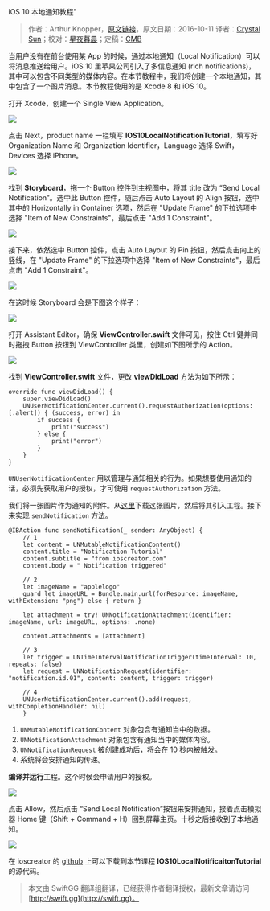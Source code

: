 iOS 10 本地通知教程"

> 作者：Arthur Knopper，[原文链接](https://www.ioscreator.com/tutorials/local-notification-tutorial-ios10)，原文日期：2016-10-11
> 译者：[Crystal Sun](http://www.jianshu.com/users/7a2d2cc38444/latest_articles)；校对：[星夜暮晨](http://www.jianshu.com/users/ef1058d2d851)；定稿：[CMB](https://github.com/chenmingbiao)
  









当用户没有在前台使用某 App 的时候，通过本地通知（Local Notification）可以将消息推送给用户。iOS 10 里苹果公司引入了多信息通知 (rich notifications)，其中可以包含不同类型的媒体内容。在本节教程中，我们将创建一个本地通知，其中包含了一个图片消息。本节教程使用的是 Xcode 8 和 iOS 10。



打开 Xcode，创建一个 Single View Application。

![](https://static1.squarespace.com/static/52428a0ae4b0c4a5c2a2cede/t/57f9545115d5dbb87f6fc4a5/1475957853618/?format=750w)

点击 Next，product name 一栏填写 **IOS10LocalNotificationTutorial**，填写好 Organization Name 和 Organization Identifier，Language 选择 Swift，Devices 选择 iPhone。

![](https://static1.squarespace.com/static/52428a0ae4b0c4a5c2a2cede/t/57f9548e15d5dbb87f6fc6fc/1475957914544/?format=750w)

找到 **Storyboard**，拖一个 Button 控件到主视图中，将其 title 改为 “Send Local Notification”。选中此 Button 控件，随后点击 Auto Layout 的 Align 按钮，选中其中的 Horizontally in Container 选项，然后在 "Update Frame" 的下拉选项中选择 "Item of New Constraints"，最后点击 "Add 1 Constraint"。

![](https://static1.squarespace.com/static/52428a0ae4b0c4a5c2a2cede/t/57f954d3893fc0a155a434dc/1475957982088/?format=300w)

接下来，依然选中 Button 控件，点击 Auto Layout 的 Pin 按钮，然后点击向上的竖线，在 "Update Frame" 的下拉选项中选择 "Item of New Constraints"，最后点击 "Add 1 Constraint"。

![](https://static1.squarespace.com/static/52428a0ae4b0c4a5c2a2cede/t/57f954ee893fc0a155a435bd/1475958007199/?format=300w)

在这时候 Storyboard 会是下图这个样子：

![](https://static1.squarespace.com/static/52428a0ae4b0c4a5c2a2cede/t/57f95607414fb528b40cf21d/1475958290955/?format=500w)

打开 Assistant Editor，确保 **ViewController.swift** 文件可见，按住 Ctrl 键并同时拖拽 Button 按钮到 ViewController 类里，创建如下图所示的 Action。

![](https://static1.squarespace.com/static/52428a0ae4b0c4a5c2a2cede/t/57f9565303596eb277bb66a8/1475958364882/?format=300w) 

找到 **ViewController.swift** 文件，更改 **viewDidLoad** 方法为如下所示：

    
    override func viewDidLoad() {
        super.viewDidLoad()  
        UNUserNotificationCenter.current().requestAuthorization(options: [.alert]) { (success, error) in
            if success {
                print("success")
            } else {
                print("error")
            }
        }
    }
`UNUserNotificationCenter` 用以管理与通知相关的行为。如果想要使用通知的话，必须先获取用户的授权，才可使用 `requestAuthorization` 方法。

我们将一张图片作为通知的附件。从[这里](https://www.ioscreator.com/s/applelogo-flg3.png)下载这张图片，然后将其引入工程。接下来实现 `sendNotification` 方法。

    
    @IBAction func sendNotification(_ sender: AnyObject) {
        // 1
        let content = UNMutableNotificationContent()
        content.title = "Notification Tutorial"
        content.subtitle = "from ioscreator.com"
        content.body = " Notification triggered"
        
        // 2
        let imageName = "applelogo"
        guard let imageURL = Bundle.main.url(forResource: imageName, withExtension: "png") else { return }
            
        let attachment = try! UNNotificationAttachment(identifier: imageName, url: imageURL, options: .none)
            
        content.attachments = [attachment]
        
        // 3
        let trigger = UNTimeIntervalNotificationTrigger(timeInterval: 10, repeats: false)
        let request = UNNotificationRequest(identifier: "notification.id.01", content: content, trigger: trigger)
        
        // 4  
        UNUserNotificationCenter.current().add(request, withCompletionHandler: nil)
        }

1. `UNMutableNotificationContent` 对象包含有通知当中的数据。
2. `UNNotificationAttachment` 对象包含有通知当中的媒体内容。
3. `UNNotificationRequest` 被创建成功后，将会在 10 秒内被触发。
4. 系统将会安排通知的传递。

**编译并运行**工程。这个时候会申请用户的授权。

![](https://static1.squarespace.com/static/52428a0ae4b0c4a5c2a2cede/t/57f9596937c581448910d121/1475960097101/?format=500w)

点击 Allow，然后点击 “Send Local Notification”按钮来安排通知，接着点击模拟器 Home 键（Shift + Command + H）回到屏幕主页。十秒之后接收到了本地通知。

![](https://static1.squarespace.com/static/52428a0ae4b0c4a5c2a2cede/t/57f95d3329687f4dc6d5d5cd/1475960128717/?format=500w)

在 ioscreator 的 [github](https://github.com/ioscreator/ioscreator) 上可以下载到本节课程 **IOS10LocalNotificaitonTutorial** 的源代码。
> 本文由 SwiftGG 翻译组翻译，已经获得作者翻译授权，最新文章请访问 [http://swift.gg](http://swift.gg)。